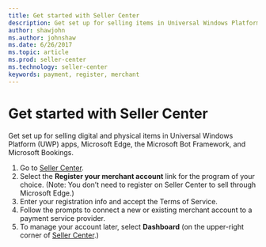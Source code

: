 ```yaml
---
title: Get started with Seller Center
description: Get set up for selling items in Universal Windows Platform (UWP) apps, Microsofot Edge, the Microsoft Bot Framework, and Microsoft Bookings. 
author: shawjohn
ms.author: johnshaw
ms.date: 6/26/2017
ms.topic: article
ms.prod: seller-center
ms.technology: seller-center
keywords: payment, register, merchant
---
```


# Get started with Seller Center

Get set up for selling digital and physical items in Universal Windows Platform (UWP) apps, Microsoft Edge, the Microsoft Bot Framework, and Microsoft Bookings.

1. Go to [Seller Center](https://seller.microsoft.com).
2. Select the **Register your merchant account** link for the program of your choice. (Note: You don’t need to register on Seller Center to sell through Microsoft Edge.)
3. Enter your registration info and accept the Terms of Service.
4. Follow the prompts to connect a new or existing merchant account to a payment service provider.
5. To manage your account later, select **Dashboard** (on the upper-right corner of [Seller Center](https://seller.microsoft.com).)


